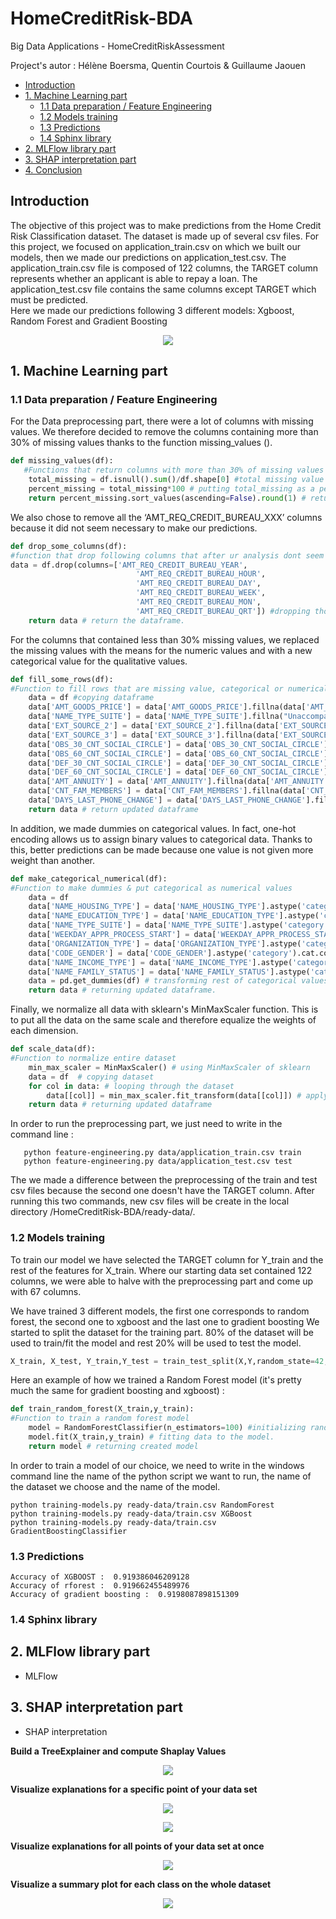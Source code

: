 # HomeCreditRisk-BDA
Big Data Applications - HomeCreditRiskAssessment

Project's autor : Hélène Boersma, Quentin Courtois & Guillaume Jaouen

- [Introduction](#introduction)
- [1. Machine Learning part](#machine-learning-part)
  - [1.1 Data preparation / Feature Engineering](#data-preparation-feature-engineering)
  - [1.2 Models training](#training-models)
  - [1.3 Predictions](#predictions)
  - [1.4 Sphinx library](#sphinx-library)
- [2. MLFlow library part](#mlflow-library-part)
- [3. SHAP interpretation part](#shap-interpretation-part)
- [4. Conclusion](#conclusion)

## Introduction

The objective of this project was to make predictions from the Home Credit Risk Classification dataset. The dataset is made up of several csv files. For this project, we focused on application_train.csv on which we built our models, then we made our predictions on application_test.csv. The application_train.csv file is composed of 122 columns, the TARGET column represents whether an applicant is able to repay a loan. The application_test.csv file contains the same columns except TARGET which must be predicted. <br>
Here we made our predictions following 3 different models: Xgboost, Random Forest and Gradient Boosting


<p align="center">
  <img src="images/pipeline_hcra.png" />
</p>

## 1. Machine Learning part

### 1.1  Data preparation / Feature Engineering

For the Data preprocessing part, there were a lot of columns with missing values. We therefore decided to remove the columns containing more than 30% of missing values thanks to the function missing_values (). <br>

```python
def missing_values(df):
   #Functions that return columns with more than 30% of missing values
    total_missing = df.isnull().sum()/df.shape[0] #total missing value of df
    percent_missing = total_missing*100 # putting total_missing as a percentage
    return percent_missing.sort_values(ascending=False).round(1) # return every column that are missing 30% sorted by descending.
```

We also chose to remove all the ‘AMT_REQ_CREDIT_BUREAU_XXX’ columns because it did not seem necessary to make our predictions. <br>

```python
def drop_some_columns(df):
#function that drop following columns that after ur analysis dont seem relevant.
data = df.drop(columns=['AMT_REQ_CREDIT_BUREAU_YEAR',
                            'AMT_REQ_CREDIT_BUREAU_HOUR',
                            'AMT_REQ_CREDIT_BUREAU_DAY',
                            'AMT_REQ_CREDIT_BUREAU_WEEK',
                            'AMT_REQ_CREDIT_BUREAU_MON',
                            'AMT_REQ_CREDIT_BUREAU_QRT']) #dropping those columns in the dataframe df
    return data # return the dataframe.
```
For the columns that contained less than 30% missing values, we replaced the missing values with the means for the numeric values and with a new categorical value for the qualitative values. <br>

```python
def fill_some_rows(df):
#Function to fill rows that are missing value, categorical or numerical.
    data = df #copying dataframe
    data['AMT_GOODS_PRICE'] = data['AMT_GOODS_PRICE'].fillna(data['AMT_GOODS_PRICE'].mean()) # filling with means
    data['NAME_TYPE_SUITE'] = data['NAME_TYPE_SUITE'].fillna("Unaccompanied") # filling with Unacompannied
    data['EXT_SOURCE_2'] = data['EXT_SOURCE_2'].fillna(data['EXT_SOURCE_2'].mean()) # filling with mean
    data['EXT_SOURCE_3'] = data['EXT_SOURCE_3'].fillna(data['EXT_SOURCE_3'].mean()) # filling with mean
    data['OBS_30_CNT_SOCIAL_CIRCLE'] = data['OBS_30_CNT_SOCIAL_CIRCLE'].fillna(data['OBS_30_CNT_SOCIAL_CIRCLE'].mean()) # filling with mean
    data['OBS_60_CNT_SOCIAL_CIRCLE'] = data['OBS_60_CNT_SOCIAL_CIRCLE'].fillna(data['OBS_60_CNT_SOCIAL_CIRCLE'].mean()) # filling with mean
    data['DEF_30_CNT_SOCIAL_CIRCLE'] = data['DEF_30_CNT_SOCIAL_CIRCLE'].fillna(data['DEF_30_CNT_SOCIAL_CIRCLE'].mean()) # filling with mean
    data['DEF_60_CNT_SOCIAL_CIRCLE'] = data['DEF_60_CNT_SOCIAL_CIRCLE'].fillna(data['DEF_60_CNT_SOCIAL_CIRCLE'].mean()) # filling with mean
    data['AMT_ANNUITY'] = data['AMT_ANNUITY'].fillna(data['AMT_ANNUITY'].mean()) # filling with mean
    data['CNT_FAM_MEMBERS'] = data['CNT_FAM_MEMBERS'].fillna(data['CNT_FAM_MEMBERS'].mean()) # filling with mean
    data['DAYS_LAST_PHONE_CHANGE'] = data['DAYS_LAST_PHONE_CHANGE'].fillna(data['DAYS_LAST_PHONE_CHANGE'].mean()) # filling with mean
    return data # return updated dataframe
```

In addition, we made dummies on categorical values. In fact, one-hot encoding allows us to assign binary values to categorical data. Thanks to this, better predictions can be made because one value is not given more weight than another. <br>

```python
def make_categorical_numerical(df):
#Function to make dummies & put categorical as numerical values
    data = df
    data['NAME_HOUSING_TYPE'] = data['NAME_HOUSING_TYPE'].astype('category').cat.codes # category to numerical in same column
    data['NAME_EDUCATION_TYPE'] = data['NAME_EDUCATION_TYPE'].astype('category').cat.codes # category to numerical in same column
    data['NAME_TYPE_SUITE'] = data['NAME_TYPE_SUITE'].astype('category').cat.codes # category to numerical in same column
    data['WEEKDAY_APPR_PROCESS_START'] = data['WEEKDAY_APPR_PROCESS_START'].astype('category').cat.codes # category to numerical in same column
    data['ORGANIZATION_TYPE'] = data['ORGANIZATION_TYPE'].astype('category').cat.codes # category to numerical in same column
    data['CODE_GENDER'] = data['CODE_GENDER'].astype('category').cat.codes # category to numerical in same column
    data['NAME_INCOME_TYPE'] = data['NAME_INCOME_TYPE'].astype('category').cat.codes # category to numerical in same column
    data['NAME_FAMILY_STATUS'] = data['NAME_FAMILY_STATUS'].astype('category').cat.codes # category to numerical in same column
    data = pd.get_dummies(df) # transforming rest of categorical values as dummies
    return data # returning updated dataframe.
```

Finally, we normalize all data with sklearn's MinMaxScaler function. This is to put all the data on the same scale and therefore equalize the weights of each dimension. <br> 
```python
def scale_data(df):
#Function to normalize entire dataset
    min_max_scaler = MinMaxScaler() # using MinMaxScaler of sklearn
    data = df  # copying dataset
    for col in data: # looping through the dataset
        data[[col]] = min_max_scaler.fit_transform(data[[col]]) # applying normalization to each column.
    return data # returning updated dataframe
```

In order to run the preprocessing part, we just need to write in the command line : 
```
   python feature-engineering.py data/application_train.csv train
   python feature-engineering.py data/application_test.csv test
```
The we made a difference between the preprocessing of the train and test csv files because the second one doesn't have the TARGET column. 
After running this two commands, new csv files will be create in the local directory /HomeCreditRisk-BDA/ready-data/. 

### 1.2 Models training 

To train our model we have selected the TARGET column for Y_train and the rest of the features for X_train. Where our starting data set contained 122 columns, we were able to halve with the preprocessing part and come up with 67 columns.

We have trained 3 different models, the first one corresponds to random forest, the second one to xgboost and the last one to gradient boosting
We started to split the dataset for the training part. 80% of the dataset will be used to train/fit the model and rest 20% will be used to test the model.

```python
X_train, X_test, Y_train,Y_test = train_test_split(X,Y,random_state=42,test_size=0.2)
```

Here an example of how we trained a Random Forest model (it's pretty much the same for gradient boosting and xgboost) :

```python
def train_random_forest(X_train,y_train):
#Function to train a random forest model
    model = RandomForestClassifier(n_estimators=100) #initializing randomforest classifier with n_estimators = 100
    model.fit(X_train,y_train) # fitting data to the model.
    return model # returning created model
```


In order to train a model of our choice, we need to write in the windows command line the name of the python script we want to run, the name of the dataset we choose and the name of the model. 

```
python training-models.py ready-data/train.csv RandomForest
python training-models.py ready-data/train.csv XGBoost
python training-models.py ready-data/train.csv GradientBoostingClassifier
```

### 1.3 Predictions

```
Accuracy of XGBOOST :  0.919386046209128
Accuracy of rforest :  0.919662455489976
Accuracy of gradient boosting :  0.9198087898151309
```

### 1.4 Sphinx library


## 2. MLFlow library part

- MLFlow

## 3. SHAP interpretation part

- SHAP interpretation

**Build a TreeExplainer and compute Shaplay Values**
<p align="center">
  <img src="images/shaplay_values.png" />
</p>

**Visualize explanations for a specific point of your data set**

<p align="center">
  <img src="images/barplot_10_at_once.png" />
</p>

<p align="center">
  <img src="images/barplot_10_at_once2.png" />
</p>

**Visualize explanations for all points of  your data set at once**

<p align="center">
  <img src="images/global_plot.png" />
</p>

**Visualize a summary plot for each class on the whole dataset**
<p align="center">
  <img src="images/summary_plot.png" />
</p>

